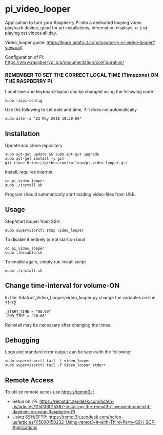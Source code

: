 # pi_video_looper
Application to turn your Raspberry Pi into a dedicated looping video playback device, good for art installations, information displays, or just playing cat videos all day.

Video_looper guide: https://learn.adafruit.com/raspberry-pi-video-looper?view=all

Configuration of Pi: https://www.raspberrypi.org/documentation/configuration/

### **REMEMBER TO SET THE CORRECT LOCAL TIME (Timezone) ON THE RASPBERRY PI**
Local time and keyboard-layout can be changed using the following code
```
sudo raspi-config
```
Use the following to set date and time, if it does not automatically
```
sudo date -s "23 May 2018 10:30:00"
```

## Installation
Update and clone repository
```
sudo apt-get update && sudo apt-get upgrade
sudo apt-get install -y git
git clone https://github.com/rpiloop/pi_video_looper.git
```

Install, requires internet
```
cd pi_video_looper
sudo ./install.sh
```

Program should automatically start loading video-files from USB.

## Usage
Stop/start looper from SSH
```
sudo supervisorctl stop video_looper
```

To disable it entirely to not start on boot
```
cd pi_video_looper
sudo ./disable.sh
```
To enable again, simply run install script
```
sudo ./install.sh
```

## Change time-interval for volume-ON
In file: Adafruit_Video_Looper/video_looper.py change the variables on line 71-72
```
_START_TIME = "08:00"
_END_TIME = "20:00"
```
Reinstall may be necessary after changing the times.

## Debugging
Logs and standard error output can be seen with the following:
```
sudo supervisorctl tail -f video_looper
sudo supervisorctl tail -f video_looper stderr
```

## Remote Access
To utilize remote acces use https://remot3.it
- Setup on rPi: https://remot3it.zendesk.com/hc/en-us/articles/115006015367-Installing-the-remot3-it-weavedconnectd-daemon-on-your-Raspberry-Pi
- Using SSH/SFTP: https://remot3it.zendesk.com/hc/en-us/articles/115000150232-Using-remot3-it-with-Third-Party-SSH-SCP-Applications

